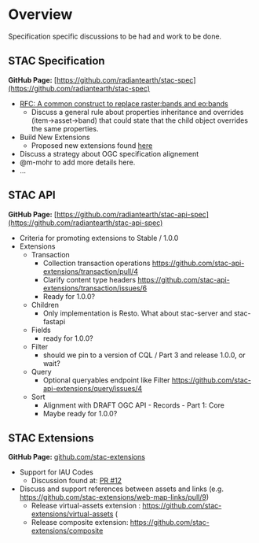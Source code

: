 # Overview

Specification specific discussions to be had and work to be done. 

## STAC Specification

**GitHub Page:** [https://github.com/radiantearth/stac-spec](https://github.com/radiantearth/stac-spec)

* [RFC: A common construct to replace raster:bands and eo:bands](https://github.com/radiantearth/stac-spec/discussions/1213)
  * Discuss a general rule about properties inheritance and overrides (item->asset->band) that could state that the child object overrides the same properties.
* Build New Extensions
  * Proposed new extensions found [here](https://github.com/radiantearth/stac-spec/issues?q=is%3Aopen+is%3Aissue+label%3A%22new+extension%22)
* Discuss a strategy about OGC specification alignement
* @m-mohr to add more details here.
* ...

## STAC API

**GitHub Page:** [https://github.com/radiantearth/stac-api-spec](https://github.com/radiantearth/stac-api-spec)

* Criteria for promoting extensions to Stable / 1.0.0
* Extensions
  * Transaction
    * Collection transaction operations <https://github.com/stac-api-extensions/transaction/pull/4>
    * Clarify content type headers <https://github.com/stac-api-extensions/transaction/issues/6>
    * Ready for 1.0.0?
  * Children
    * Only implementation is Resto. What about stac-server and stac-fastapi
  * Fields
    * ready for 1.0.0?
  * Filter
    * should we pin to a version of CQL / Part 3 and release 1.0.0, or wait?
  * Query
    * Optional queryables endpoint like Filter <https://github.com/stac-api-extensions/query/issues/4>
  * Sort
    * Alignment with  DRAFT OGC API - Records - Part 1: Core
    * Maybe ready for 1.0.0? 

## STAC Extensions

**GitHub Page:** [github.com/stac-extensions](https://github.com/stac-extensions)

* Support for IAU Codes
  * Discussion found at: [PR #12](https://github.com/stac-extensions/projection/pull/12)
* Discuss and support references between assets and links (e.g. https://github.com/stac-extensions/web-map-links/pull/9)
  * Release virtual-assets extension : https://github.com/stac-extensions/virtual-assets (
  * Release composite extension: https://github.com/stac-extensions/composite
